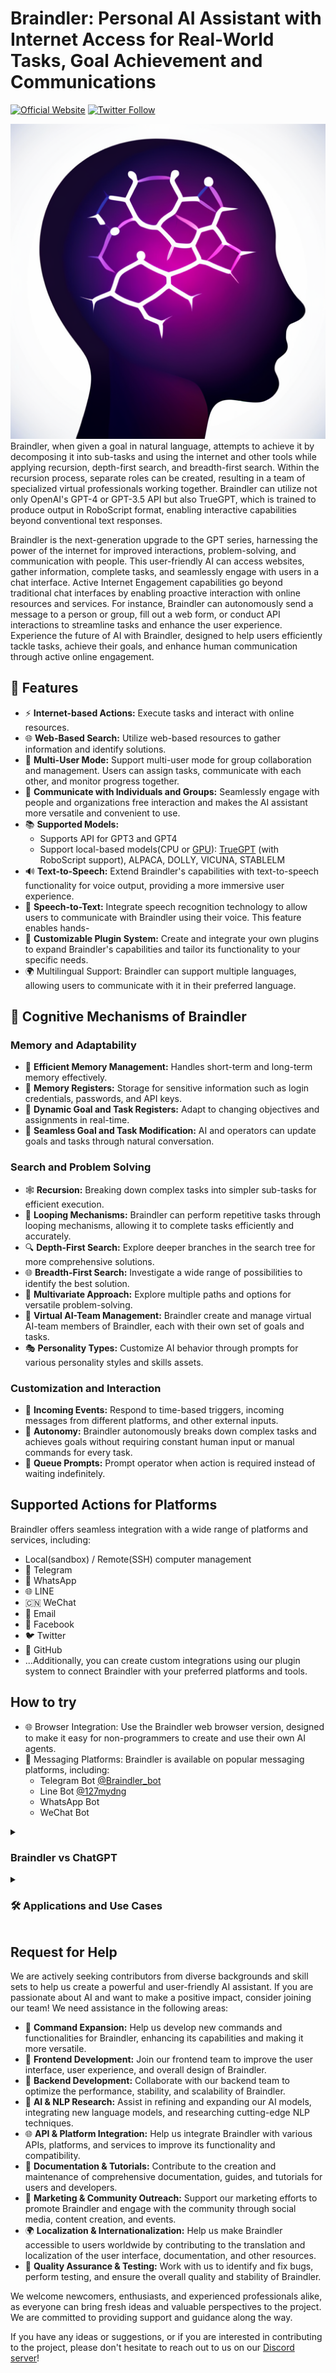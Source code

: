 # Braindler: Personal AI Assistant with Internet Access for Real-World Tasks, Goal Achievement and Communications

[![Official Website](https://img.shields.io/badge/Official%20Website-braindler.com-blue?style=flat&logo=world&logoColor=white)](https://braindler.com)
[![Twitter Follow](https://img.shields.io/twitter/follow/braindler?style=social)](https://twitter.com/Braindler)

![Braindler](/assets/braindler.png)
<br/>Braindler, when given a goal in natural language, attempts to achieve it by decomposing it into sub-tasks and using the internet and other tools while applying recursion, depth-first search, and breadth-first search. Within the recursion process, separate roles can be created, resulting in a team of specialized virtual professionals working together. Braindler can utilize not only OpenAI's GPT-4 or GPT-3.5 API but also TrueGPT, which is trained to produce output in RoboScript format, enabling interactive capabilities beyond conventional text responses.


Braindler is the next-generation upgrade to the GPT series, harnessing the power of the internet for improved interactions, problem-solving, and communication with people. This user-friendly AI can access websites, gather information, complete tasks, and seamlessly engage with users in a chat interface.
Active Internet Engagement capabilities go beyond traditional chat interfaces by enabling proactive interaction with online resources and services. For instance, Braindler can autonomously send a message to a person or group, fill out a web form, or conduct API interactions to streamline tasks and enhance the user experience.
Experience the future of AI with Braindler, designed to help users efficiently tackle tasks, achieve their goals, and enhance human communication through active online engagement.

## 🚀 Features
- ⚡ **Internet-based Actions:** Execute tasks and interact with online resources.
- 🌐 **Web-Based Search:** Utilize web-based resources to gather information and identify solutions.
- 👥 **Multi-User Mode:** Support multi-user mode for group collaboration and management. Users can assign tasks, communicate with each other, and monitor progress together.
- 💬 **Communicate with Individuals and Groups:** Seamlessly engage with people and organizations
free interaction and makes the AI assistant more versatile and convenient to use.
- 📚 **Supported Models:**
  - Supports API for GPT3 and GPT4
  - Support local-based models(CPU or [GPU](https://github.com/nativemindnet/Braindler-GPU-LM-Endpoint)): [TrueGPT](https://github.com/nativemindnet/TrueGPT) (with RoboScript support), ALPACA, DOLLY, VICUNA, STABLELM
- 🔊 **Text-to-Speech:** Extend Braindler's capabilities with text-to-speech functionality for voice output, providing a more immersive user experience.
- 🎤 **Speech-to-Text:** Integrate speech recognition technology to allow users to communicate with Braindler using their voice. This feature enables hands-
- 🔌 **Customizable Plugin System:** Create and integrate your own plugins to expand Braindler's capabilities and tailor its functionality to your specific needs.
- 🌍 Multilingual Support: Braindler can support multiple languages, allowing users to communicate with it in their preferred language. 

## 🧠 Cognitive Mechanisms of Braindler

### Memory and Adaptability
- 💾 **Efficient Memory Management:** Handles short-term and long-term memory effectively.
- 🧠 **Memory Registers:** Storage for sensitive information such as login credentials, passwords, and API keys.
- 🎯 **Dynamic Goal and Task Registers:** Adapt to changing objectives and assignments in real-time.
- 💬 **Seamless Goal and Task Modification:** AI and operators can update goals and tasks through natural conversation.

### Search and Problem Solving
- 🕸️ **Recursion:** Breaking down complex tasks into simpler sub-tasks for efficient execution.
- 🔄 **Looping Mechanisms:** Braindler can perform repetitive tasks through looping mechanisms, allowing it to complete tasks efficiently and accurately.
- 🔍 **Depth-First Search:** Explore deeper branches in the search tree for more comprehensive solutions.
- 🌐 **Breadth-First Search:** Investigate a wide range of possibilities to identify the best solution.
- 🌟 **Multivariate Approach:** Explore multiple paths and options for versatile problem-solving.
- 👥 **Virtual AI-Team Management:** Braindler create and manage virtual AI-team members of Braindler, each with their own set of goals and tasks.
- 🎭 **Personality Types:** Customize AI behavior through prompts for various personality styles and skills assets.

### Customization and Interaction
- 📩 **Incoming Events:** Respond to time-based triggers, incoming messages from different platforms, and other external inputs.
- 🤖 **Autonomy:** Braindler autonomously breaks down complex tasks and achieves goals without requiring constant human input or manual commands for every task.
- 📣 **Queue Prompts:** Prompt operator when action is required instead of waiting indefinitely.


## Supported Actions for Platforms

Braindler offers seamless integration with a wide range of platforms and services, including:
- Local(sandbox) / Remote(SSH) computer management
- 📱 Telegram
- 💬 WhatsApp
- 🌐 LINE
- 🇨🇳 WeChat
- 📧 Email
- 👥 Facebook
- 🐦 Twitter
- 🐙 GitHub
- ...Additionally, you can create custom integrations using our plugin system to connect Braindler with your preferred platforms and tools.

## How to try
- 🌐 Browser Integration: Use the Braindler web browser version, designed to make it easy for non-programmers to create and use their own AI agents.
- 📱 Messaging Platforms: Braindler is available on popular messaging platforms, including:
  - Telegram Bot [@Braindler_bot](https://t.me/Braindler_bot)
  - Line Bot [@127mydng](https://line.me/R/ti/p/@127mydng)
  - WhatsApp Bot
  - WeChat Bot

<details>
<summary><h3>Braindler vs ChatGPT</h3></summary>
Braindler builds upon the foundations of ChatGPT while offering several key enhancements:
* Passive Information Gathering: Braindler effectively extracts relevant information from websites and databases, providing users with the most up-to-date and accurate data for their needs, without requiring manual initiation or step-by-step instructions.
* Active Internet Engagement: Braindler proactively interacts with online resources and services, enabling seamless coordination with individuals and organizations to simplify tasks and enhance user experience. For instance, Braindler can autonomously order a pizza from a local pizzeria or arrange a taxi pickup without requiring the user to manually initiate contact.
* Enhanced Problem Solving: By leveraging its internet connectivity, Braindler can perform more complex tasks and provide more accurate information to users, leading to better problem-solving capabilities.
* Goal Achievement: Braindler is designed to help users achieve their goals by not only providing relevant information but also by actively assisting in task execution.
These differences make Braindler a more versatile and powerful AI assistant compared to ChatGPT, enhancing the user experience and expanding the range of tasks it can help users accomplish.
</details>

<details>
<summary><h3>🛠️ Applications and Use Cases</h3></summary>
  
Braindler offers a wide range of applications and use cases tailored for different target audiences:

#### 📚 Students and Educators
- 📖 Homework Assistance: Braindler can provide guidance, explanations, and step-by-step solutions for various academic subjects.
- 📝 Essay Writing and Editing: Get help with brainstorming, writing, and editing essays or academic papers.
- 🗂️ Research Assistance: Braindler can search the internet for scholarly articles, journals, and other resources to support academic research.

#### 👩‍💼 Professionals and Entrepreneurs
- 💼 Project Management: Use Braindler to manage projects, assign tasks, set deadlines, and monitor progress.
- 📈 Data Analysis: Leverage Braindler's capabilities to analyze data, generate insights, and create visualizations.
- 🤝 Networking: Braindler can search for potential collaborators, partners, or clients and help initiate contact.

#### 🛠️ Developers and Engineers
- 📝 Code Writing, Debugging, and Editing: Braindler can assist in software development tasks, including writing, debugging, testing, and editing code.
- 📚 API Documentation: Get help with understanding and utilizing various APIs in your projects.
- 🚀 Optimization: Receive suggestions and guidance for optimizing code and system performance.

#### 🎨 Creatives and Designers
- 💡 Idea Generation: Generate creative ideas for projects, designs, or campaigns.
- 🖼️ Visual Design Assistance: Receive guidance on visual design elements, color palettes, and layout choices.
- ✍️ Copywriting: Get help with crafting compelling copy for advertisements, social media, and other marketing materials.

#### 💼 Businesses and Organizations
- 📣 Social Media Management: Automate and optimize social media content creation, scheduling, and engagement.
- 📈 Market Research: Conduct competitive analysis, customer surveys, and other market research tasks.
- 🛍️ E-commerce Support: Braindler can assist with product recommendations, order processing, and customer support.

#### 🤖 Marketing and Sales
- 📈 Traffic Generation: Use Braindler to generate traffic to your website or social media accounts through automated posting and engagement.
- 📊 Lead Generation: Automate lead generation processes and capture leads through chatbots, web forms, and other methods.
- 💼 Sales Support: Use Braindler to assist sales teams with lead nurturing, customer engagement, and follow-up.

#### 📞 Customer Support
- 📞 Customer Service: Braindler can handle routine customer inquiries and support requests, freeing up support staff to focus on more complex issues.
- 🤖 Chatbots: Use Braindler to build and deploy chatbots for customer support and engagement on websites and social media platforms.
- 🧩 Troubleshooting: Braindler can assist customers with basic troubleshooting and technical support issues.

#### 🤵 Human Resources
- 📝 Resume Screening: Use Braindler to automatically screen resumes and identify qualified candidates for job openings.
- 🎓 Employee Training: Braindler can assist with employee training and development by providing personalized guidance and support.
- 🗂️ HR Management: Use Braindler to manage HR tasks such as onboarding, benefits enrollment, and performance management.

#### 🤖 Automation
- 🤖 Robotic Process Automation (RPA): Use Braindler to automate repetitive and routine tasks, such as data entry, report generation, and document processing.
- 🌐 Web Scraping: Use Braindler to extract data from websites and other online sources for analysis and reporting.
- 📂 File Management: Braindler can assist with file organization, storage, and retrieval tasks.

#### 🎮 Gaming
- 🎮 Game Design: Braindler can assist game designers with concept development, storyboarding, and character creation.
- 🤖 Non-Player Characters (NPCs): Use Braindler to create intelligent NPCs that can interact with players and adapt to changing game conditions.
- 🌱 Game Simulation: Use Braindler to simulate game scenarios and test different game mechanics and strategies.
</details>

## Request for Help
We are actively seeking contributors from diverse backgrounds and skill sets to help us create a powerful and user-friendly AI assistant. If you are passionate about AI and want to make a positive impact, consider joining our team!
We need assistance in the following areas:

- 🚀 **Command Expansion:** Help us develop new commands and functionalities for Braindler, enhancing its capabilities and making it more versatile.
- 🎨 **Frontend Development:** Join our frontend team to improve the user interface, user experience, and overall design of Braindler.
- 🤖 **Backend Development:** Collaborate with our backend team to optimize the performance, stability, and scalability of Braindler.
- 🧠 **AI & NLP Research:** Assist in refining and expanding our AI models, integrating new language models, and researching cutting-edge NLP techniques.
- 🌐 **API & Platform Integration:** Help us integrate Braindler with various APIs, platforms, and services to improve its functionality and compatibility.
- 📝 **Documentation & Tutorials:** Contribute to the creation and maintenance of comprehensive documentation, guides, and tutorials for users and developers.
- 📢 **Marketing & Community Outreach:** Support our marketing efforts to promote Braindler and engage with the community through social media, content creation, and events.
- 🌍 **Localization & Internationalization:** Help us make Braindler accessible to users worldwide by contributing to the translation and localization of the user interface, documentation, and other resources.
- 🔧 **Quality Assurance & Testing:** Work with us to identify and fix bugs, perform testing, and ensure the overall quality and stability of Braindler.

We welcome newcomers, enthusiasts, and experienced professionals alike, as everyone can bring fresh ideas and valuable perspectives to the project. We are committed to providing support and guidance along the way.

If you have any ideas or suggestions, or if you are interested in contributing to the project, please don't hesitate to reach out to us on our [Discord server](https://discord.gg/UcZra8Ay)!

